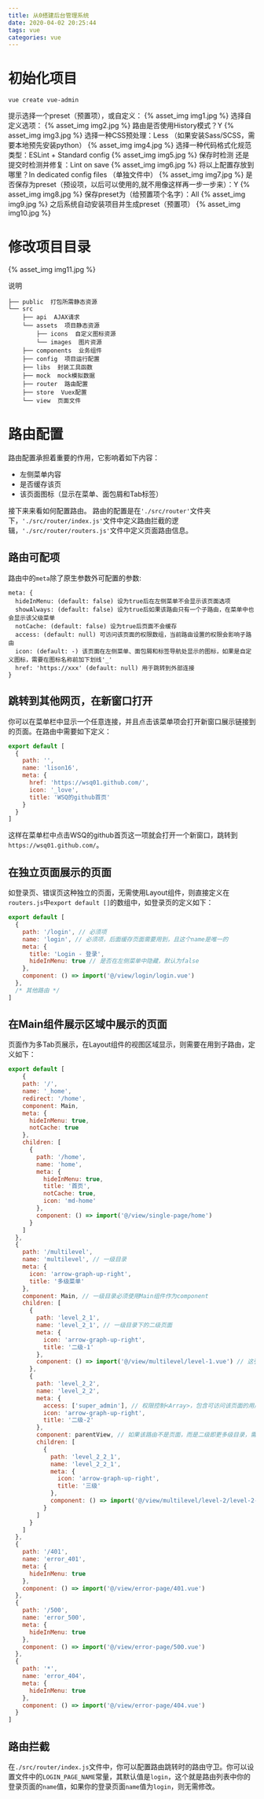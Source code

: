 ```yaml
---
title: 从0搭建后台管理系统
date: 2020-04-02 20:25:44
tags: vue
categories: vue
---
```


# 初始化项目
```
vue create vue-admin
```
提示选择一个preset（预置项），或自定义：
{% asset_img img1.jpg %}
选择自定义选项：
{% asset_img img2.jpg %}
路由是否使用History模式？Y
{% asset_img img3.jpg %}
选择一种CSS预处理：Less （如果安装Sass/SCSS，需要本地预先安装python）
{% asset_img img4.jpg %}
选择一种代码格式化规范类型：ESLint + Standard config
{% asset_img img5.jpg %}
保存时检测 还是 提交时检测并修复：Lint on save
{% asset_img img6.jpg %}
将以上配置存放到哪里？In dedicated config files （单独文件中）
{% asset_img img7.jpg %}
是否保存为preset（预设项，以后可以使用的,就不用像这样再一步一步来）：Y
{% asset_img img8.jpg %}
保存preset为（给预置项个名字）：All
{% asset_img img9.jpg %}
之后系统自动安装项目并生成preset（预置项）
{% asset_img img10.jpg %}

# 修改项目目录
{% asset_img img11.jpg %}

说明
```
├── public  打包所需静态资源
└── src
    ├── api  AJAX请求
    └── assets  项目静态资源
        ├── icons  自定义图标资源
        └── images  图片资源
    ├── components  业务组件
    ├── config  项目运行配置
    ├── libs  封装工具函数
    ├── mock  mock模拟数据
    ├── router  路由配置
    ├── store  Vuex配置
    └── view  页面文件
```

# 路由配置
路由配置承担着重要的作用，它影响着如下内容：
* 左侧菜单内容
* 是否缓存该页
* 该页面图标（显示在菜单、面包屑和Tab标签）

接下来来看如何配置路由。
路由的配置是在`'./src/router'`文件夹下，`'./src/router/index.js'`文件中定义路由拦截的逻辑，`'./src/router/routers.js'`文件中定义页面路由信息。
## 路由可配项
路由中的`meta`除了原生参数外可配置的参数:
```
meta: {
  hideInMenu: (default: false) 设为true后在左侧菜单不会显示该页面选项
  showAlways: (default: false) 设为true后如果该路由只有一个子路由，在菜单中也会显示该父级菜单
  notCache: (default: false) 设为true后页面不会缓存
  access: (default: null) 可访问该页面的权限数组，当前路由设置的权限会影响子路由
  icon: (default: -) 该页面在左侧菜单、面包屑和标签导航处显示的图标，如果是自定义图标，需要在图标名称前加下划线'_'
  href: 'https://xxx' (default: null) 用于跳转到外部连接
}
```
## 跳转到其他网页，在新窗口打开
你可以在菜单栏中显示一个任意连接，并且点击该菜单项会打开新窗口展示链接到的页面。在路由中需要如下定义：
```js
export default [
  {
    path: '',
    name: 'lison16',
    meta: {
      href: 'https://wsq01.github.com/',
      icon: '_love',
      title: 'WSQ的github首页'
    }
  }
]
```
这样在菜单栏中点击WSQ的github首页这一项就会打开一个新窗口，跳转到`https://wsq01.github.com/`。
## 在独立页面展示的页面
如登录页、错误页这种独立的页面，无需使用Layout组件，则直接定义在`routers.js`中`export default []`的数组中，如登录页的定义如下：
```js
export default [
  {
    path: '/login', // 必须项
    name: 'login', // 必须项，后面缓存页面需要用到，且这个name是唯一的
    meta: {
      title: 'Login - 登录',
      hideInMenu: true // 是否在左侧菜单中隐藏，默认为false
    },
    component: () => import('@/view/login/login.vue')
  },
  /* 其他路由 */
]
```
## 在Main组件展示区域中展示的页面
页面作为多Tab页展示，在Layout组件的视图区域显示，则需要在用到子路由，定义如下：
```js
export default [
    {
    path: '/',
    name: '_home',
    redirect: '/home',
    component: Main,
    meta: {
      hideInMenu: true,
      notCache: true
    },
    children: [
      {
        path: '/home',
        name: 'home',
        meta: {
          hideInMenu: true,
          title: '首页',
          notCache: true,
          icon: 'md-home'
        },
        component: () => import('@/view/single-page/home')
      }
    ]
  },
  {
    path: '/multilevel',
    name: 'multilevel', // 一级目录
    meta: {
      icon: 'arrow-graph-up-right',
      title: '多级菜单'
    },
    component: Main, // 一级目录必须使用Main组件作为component
    children: [
      {
        path: 'level_2_1',
        name: 'level_2_1', // 一级目录下的二级页面
        meta: {
          icon: 'arrow-graph-up-right',
          title: '二级-1'
        },
        component: () => import('@/view/multilevel/level-1.vue') // 这引入的是页面单文件
      },
      {
        path: 'level_2_2',
        name: 'level_2_2',
        meta: {
          access: ['super_admin'], // 权限控制<Array>，包含可访问该页面的用户权限
          icon: 'arrow-graph-up-right',
          title: '二级-2'
        },
        component: parentView, // 如果该路由不是页面，而是二级即更多级目录，需要用parentView组件
        children: [
          {
            path: 'level_2_2_1',
            name: 'level_2_2_1',
            meta: {
              icon: 'arrow-graph-up-right',
              title: '三级'
            },
            component: () => import('@/view/multilevel/level-2/level-2-1.vue')
          }
        ]
      }
    ]
  },
  {
    path: '/401',
    name: 'error_401',
    meta: {
      hideInMenu: true
    },
    component: () => import('@/view/error-page/401.vue')
  },
  {
    path: '/500',
    name: 'error_500',
    meta: {
      hideInMenu: true
    },
    component: () => import('@/view/error-page/500.vue')
  },
  {
    path: '*',
    name: 'error_404',
    meta: {
      hideInMenu: true
    },
    component: () => import('@/view/error-page/404.vue')
  }
]
```
## 路由拦截
在`./src/router/index.js`文件中，你可以配置路由跳转时的路由守卫。你可以设置文件中的`LOGIN_PAGE_NAME`常量，其默认值是`login`，这个就是路由列表中你的登录页面的`name`值，如果你的登录页面`name`值为`login`，则无需修改。
